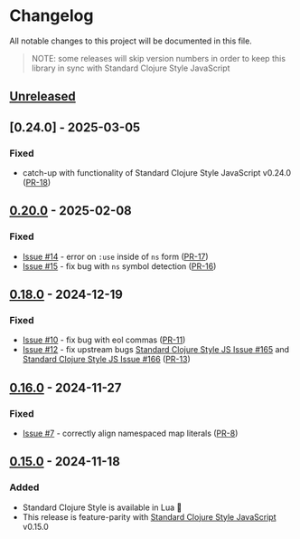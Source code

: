 # Changelog

All notable changes to this project will be documented in this file.

> NOTE: some releases will skip version numbers in order to keep this library in sync with Standard Clojure Style JavaScript

## [Unreleased]

## [0.24.0] - 2025-03-05

### Fixed
- catch-up with functionality of Standard Clojure Style JavaScript v0.24.0 ([PR-18])

## [0.20.0] - 2025-02-08

### Fixed
- [Issue #14] - error on `:use` inside of `ns` form ([PR-17])
- [Issue #15] - fix bug with `ns` symbol detection ([PR-16])

## [0.18.0] - 2024-12-19

### Fixed
- [Issue #10] - fix bug with eol commas ([PR-11])
- [Issue #12] - fix upstream bugs [Standard Clojure Style JS Issue #165] and [Standard Clojure Style JS Issue #166] ([PR-13])

## [0.16.0] - 2024-11-27

### Fixed
- [Issue #7] - correctly align namespaced map literals ([PR-8])

## [0.15.0] - 2024-11-18

### Added
- Standard Clojure Style is available in Lua :tada:
- This release is feature-parity with [Standard Clojure Style JavaScript] v0.15.0

[Standard Clojure Style JavaScript]:https://github.com/oakmac/standard-clojure-style-js
[Standard Clojure Style JS Issue #165]:https://github.com/oakmac/standard-clojure-style-js/issues/165
[Standard Clojure Style JS Issue #166]:https://github.com/oakmac/standard-clojure-style-js/issues/166

[Unreleased]:https://github.com/oakmac/standard-clojure-style-lua/compare/v0.20.0...HEAD
[0.20.0]:https://github.com/oakmac/standard-clojure-style-lua/releases/tag/v0.20.0
[0.18.0]:https://github.com/oakmac/standard-clojure-style-lua/releases/tag/v0.18.0
[0.16.0]:https://github.com/oakmac/standard-clojure-style-lua/releases/tag/v0.16.0
[0.15.0]:https://github.com/oakmac/standard-clojure-style-lua/releases/tag/v0.15.0

[Issue #7]:https://github.com/oakmac/standard-clojure-style-lua/issues/7
[Issue #10]:https://github.com/oakmac/standard-clojure-style-lua/issues/10
[Issue #12]:https://github.com/oakmac/standard-clojure-style-lua/issues/12
[Issue #14]:https://github.com/oakmac/standard-clojure-style-lua/issues/14
[Issue #15]:https://github.com/oakmac/standard-clojure-style-lua/issues/15

[PR-8]:https://github.com/oakmac/standard-clojure-style-lua/pull/8
[PR-11]:https://github.com/oakmac/standard-clojure-style-lua/pull/11
[PR-13]:https://github.com/oakmac/standard-clojure-style-lua/pull/13
[PR-16]:https://github.com/oakmac/standard-clojure-style-lua/pull/16
[PR-17]:https://github.com/oakmac/standard-clojure-style-lua/pull/17
[PR-18]:https://github.com/oakmac/standard-clojure-style-lua/pull/18

